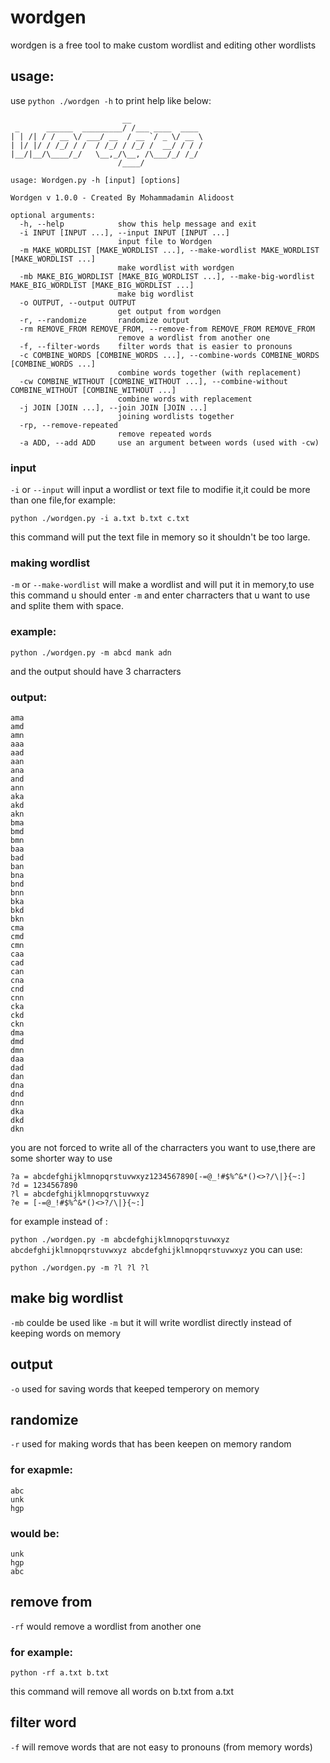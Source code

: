 # wordgen
wordgen is a free tool to make custom wordlist and editing other wordlists

## usage:
use `python ./wordgen -h` to print help like below:
```
                         __
 _      ______  _________/ /___ ____  ____
| | /| / / __ \/ ___/ __  / __ `/ _ \/ __ \
| |/ |/ / /_/ / /  / /_/ / /_/ /  __/ / / /
|__/|__/\____/_/   \__,_/\__, /\___/_/ /_/
                        /____/

usage: Wordgen.py -h [input] [options]

Wordgen v 1.0.0 - Created By Mohammadamin Alidoost

optional arguments:
  -h, --help            show this help message and exit
  -i INPUT [INPUT ...], --input INPUT [INPUT ...]
                        input file to Wordgen
  -m MAKE_WORDLIST [MAKE_WORDLIST ...], --make-wordlist MAKE_WORDLIST [MAKE_WORDLIST ...]
                        make wordlist with wordgen
  -mb MAKE_BIG_WORDLIST [MAKE_BIG_WORDLIST ...], --make-big-wordlist MAKE_BIG_WORDLIST [MAKE_BIG_WORDLIST ...]
                        make big wordlist
  -o OUTPUT, --output OUTPUT
                        get output from wordgen
  -r, --randomize       randomize output
  -rm REMOVE_FROM REMOVE_FROM, --remove-from REMOVE_FROM REMOVE_FROM
                        remove a wordlist from another one
  -f, --filter-words    filter words that is easier to pronouns
  -c COMBINE_WORDS [COMBINE_WORDS ...], --combine-words COMBINE_WORDS [COMBINE_WORDS ...]
                        combine words together (with replacement)
  -cw COMBINE_WITHOUT [COMBINE_WITHOUT ...], --combine-without COMBINE_WITHOUT [COMBINE_WITHOUT ...]
                        combine words with replacement
  -j JOIN [JOIN ...], --join JOIN [JOIN ...]
                        joining wordlists together
  -rp, --remove-repeated
                        remove repeated words
  -a ADD, --add ADD     use an argument between words (used with -cw)
```
### input
`-i` or `--input` will input a wordlist or text file to modifie it,it could be more than one file,for example:

`python ./wordgen.py -i a.txt b.txt c.txt`

this command will put the text file in memory so it shouldn't be too large.
### making wordlist
`-m` or `--make-wordlist` will make a wordlist and will put it in memory,to use this command u should enter `-m` and enter charracters that u want to use and splite them with space.

### example:

`python ./wordgen.py -m abcd mank adn`

and the output should have 3 charracters

### output:

```
ama
amd
amn
aaa
aad
aan
ana
and
ann
aka
akd
akn
bma
bmd
bmn
baa
bad
ban
bna
bnd
bnn
bka
bkd
bkn
cma
cmd
cmn
caa
cad
can
cna
cnd
cnn
cka
ckd
ckn
dma
dmd
dmn
daa
dad
dan
dna
dnd
dnn
dka
dkd
dkn
````

you are not forced to write all of the charracters you want to use,there are some shorter way to use

```
?a = abcdefghijklmnopqrstuvwxyz1234567890[-=@_!#$%^&*()<>?/\|}{~:]
?d = 1234567890
?l = abcdefghijklmnopqrstuvwxyz
?e = [-=@_!#$%^&*()<>?/\|}{~:]
```

for example instead of :

`python ./wordgen.py -m abcdefghijklmnopqrstuvwxyz abcdefghijklmnopqrstuvwxyz abcdefghijklmnopqrstuvwxyz` you can use:

`python ./wordgen.py -m ?l ?l ?l`

## make big wordlist
`-mb` coulde be used like `-m` but it will write wordlist directly instead of keeping words on memory

## output

`-o` used for saving words that keeped temperory on memory

## randomize

`-r` used for making words that has been keepen on memory random

### for exapmle:

```
abc
unk
hgp
```

### would be:

```
unk
hgp
abc
```

## remove from
`-rf` would remove a wordlist from another one

### for example:

`python -rf a.txt b.txt`

this command will remove all words on b.txt from a.txt

## filter word

`-f` will remove words that are not easy to pronouns (from memory words)

